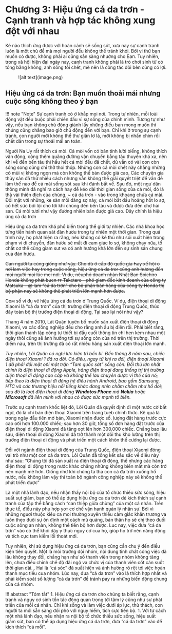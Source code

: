 # Chương 3: Hiệu ứng cá da trơn - Cạnh tranh và hợp tác không xung đột với nhau

Kẻ nào thich ứng được với hoàn cảnh sẽ sống sót, xưa nay sự canh tranh luôn là môt chủ đề mà mọi người đều không thể tránh khỏi. Bởi vi thứ bạn muốn có được, không phải ai cũng sẵn sàng nhường cho Бап. Tuy nhiên, trong xã hội hiện đại ngày nay, canh tranh không phải là trò chơi sinh tử có tống bằng không, anh sống tôi chết, më nên là công tác đôi bên cùng có lợi.

<figure markdown="span">
    ![alt text](image.png)
    <figcaption></figcaption>
</figure>

## Hiệu ứng cá da trơn: Bạn muốn thoải mái nhưng cuộc sống không theo ý bạn

!!! note "Note"
    Sự cạnh tranh có ở khắp mọi nơi. Trong tự nhiên, mỗi loài động vật đều buộc phải chiến đấu vì sự sống của chính mình. Tương tự như vậy, nếu bạn không chủ động giành lấy những điều bạn mong muốn thì chúng cũng chẳng bao giờ chủ động đến với bạn. Chỉ khi ở trong sự cạnh tranh, con người mới không thể thư giãn lơ là, mới không bị nhấn chìm rồi chết dần trong sự thoải mái an toàn.

Người Na Uy rất thích cá mòi. Cá mòi vốn có bản tính lười biếng, không thích vận động, cộng thêm quãng đường vận chuyển bằng tàu thuyền khá xa, nên khi về đến bến tàu thì hầu hết cá mòi đều đã chết, dù vẫn có vài con còn sống song cũng chỉ thở thoi thóp. Những con cá mòi chết này chẳng những có mùi vị không ngon mà còn không thể bán được giá cao. Các chuyên gia thủy sản đã thử nhiều cách nhưng vẫn không thể giải quyết triệt để vấn đề làm thế nào để cá mài sống sót sau khi đánh bắt về. Sau đó, một ngư dân thông minh đã nghĩ ra cách hay để kéo dài thời gian sống của cá mòi, đó là thả vài thiên địch của chúng, ~ cá da trơn - vào trong khoang chứa cá mài. Đối mặt với những, ke sàn mồi đáng sợ này, cá mòi bắt đầu hoảng hốt lo sợ, cố hết sức bơi lội cho tới khi chúng đến bến tàu và được đưa đến chợ hài san. Cá mòi tươi như vậy đương nhiên bán được giá cao. Đây chính là hiệu ứng cả da trơn

Hiệu ứng ca đa trơn khá phổ biến trong thể giới tự nhiên. Các nhà khoa học từng tiến hành quan sát đàn hươu trong tự nhiên một thời gian. Trong quá trình này, họ phát hiện ra rằng, nêu không có kẻ thù như sói xuất hiện trong phạm vi di chuyển, đàn hươu sẽ mất đi cam giác lo sợ, không chạy nữa, tố chất cơ thë cũng giam sut va có anh hướng khá lớn đến sự sinh sản chung cua đàn hươu.

~~Can ngươi ta cùng giống như vậy. Cho dù ở cấp độ quốc gia Һау xế hội о nơi lam việc hay trong cuộc sống, hiệu ứng cá da tror cũng anh hương đến mọi người mọi lúc mọi nơi. Ví dụ, nêuphó doanh nhàn Nhật Ban Soichiro Honda không phát buen тг Taketaro - phó giam đốc kinh doanh của công ty Matsuka - @ lam “cá da trơn” cho bộ phận bán hàng của công ty Honda thị bộ phận nay sẽ không thê phát triển lớn mạnh hơn được.~~

Сом số vi đụ vë hiệu ứng cá đa trơn ở Trung Quốc. Ví dụ, điện thoại di động Xiaomi là “cá đa trơn” của thị trường điện thoại di động Trung Quốc, thúc đây toàn bộ thị trường điện thoại di động, Tại sao lại nói như vậy?

Thang 4 nám 2010, Lát Quận tuyën bố muốn sản xuất điện thoại di động Xiaomi, va các đồng nghiệp đều cho rằng anh ấu bị điên rồi. Phải biết rằng, thời gian thành lập công tự thiết bị đầu cuối thông tin chỉ hen kém nhau một ngày thôi cũng sẽ ảnh hưởng tới sự sống còn của nó trên thị trường. Thời điểm nàu, trên thị trường đã có rất nhiều hãng sản xuất điện thoại lớn mạnh.

_Tuy nhiên, Lôi Quân có nghị lực kiên trì bền bỉ. Đến tháng 8 năm sau, chiếc điện thoại Xiaomi 1 đã ra đời. Có điêu, ngay từ khi ra đời, điện thoại Xiaomi 1 đã phải đối mặt обі một trận “Tam quốc sát” sống còn: Đối thủ lớn nhất chính là điện thoại di động Apple, hãng điện thoại đang thống trị thị trường điện thoại di động cao cấp và không thể lau chuyên được vi thế của nó; tiếp theo là điện thoại đi động hệ điều hành Android, bao gồm Samsung, НТС và các thương hiệu nổi tiếng khác đang nhìn chằm chằm như hổ đói; sau đó là loạt điện thoại di động __Windotos Phone__ mà __Nokia__ hoặc __Microsoft__ đã liên minh với nhau có được sức mạnh tô biên._

Trước sự cạnh tranh khốc liệt đó, Lôi Quân đã quyết định đi một nước cờ bất ngờ, đó là chỉ bán điện thoại Xiaomi trên trang tueb chính thức. Кё quả là trong ngày đầu tiên mở bán, Xiaomi nhận được số. lượng đặt hàng trước cực cao обі hơn 100.000 chiếc; sau hơn 30 giờ, tổng số đơn hàng đặt trước của điện thoại di động Xiaomi đã tăng oọt lên hơn 300.000 chiếc. Chẳng bao lâu sau, điện thoại di động Xiaomi đã trở thành một đối thu kho lường trên thị trường điện thoại di động và phát triển một cách khôn thể cưởng lại được.

Đối với ngành điện thoại di động của Trung Quốc, điện thoại Xiaomi đóng vai trò như một con cá đa trơn. Lôi Quân đã tổng kết sâu sắc về điều này như sau: “Chúng tôi đã sản xuất ra điện thoại đi động, thế nhưng các hãng điện thoại di động trong nước khác chẳng những không biến mất mà còn trở nên mạnh mẽ hơn. Giống như khi chúng ta thả con cá đa trơn xuống hồ nước, nếu không làm vậy thì toàn bộ ngành công nghiệp này sẽ không thế phát triển được”

Là một nhà lãnh đạo, nếu nhận thấy nội bộ của tổ chức thiếu sức sông, hiệu suất sụt giảm, bạn có thể áp dụng hiệu ứng ca da trơn dé kich thích sự cạnh tranh của tập thể bằng cách “can thiệp giữa chừng” của một cá nhân. Trên thực tế, điều này phụ hợp уот cơ chế vận hanh quản lý nhân sự. Bởi vì những ngươi thuộc kiêu са moi thường xuyên thiếu cảm giác khẩn trương va luôn theo đuôi sự ôn định một cách mù quáng, bản thân họ sẽ chị theo đuổi cuộc sống an nhàn, không thể tiến bộ hơn được. Luc nay, việc đưa “cá da trơn” vào có thể khơi dậy y thực nguy cơ cua họ, giúp họ trở nên năng động và tích cực tam kiếm lối thoát mới.

Tuy nhiên, khi sử dụng hiệu ứng cá da trơn, bạn cũng cần chu ý đến điều kiện tiên quyết. Một là môi trường đội nhóm, nội dung tình chất công việc đã lâu không thay đối, chẳng hạn như số thanh viên trong nhóm không tăng lên, chưa điều chỉnh chế độ đãi ngộ va chức vị của thanh viên cốt cán suốt thời gian dài... Hai là “cá sóc” đã xuất hiện và ảnh hướng rõ rệt tới việc hoàn thanh mục tiếu cua nhóm. Lúc nay, đưa “cá da trơn” vào là thích hợp nhất và phải kiểm soát số lượng “cá da trơn” để tránh рау ra những biến động chung của cả nhóm.

!!! abstract "Tóm tắt"
    1. Hiệu ứng cá da trơn cho chúng ta biết rằng, cạnh tranh và nguy cơ sinh tồn tác động quan trọng tới tâm lý cũng như sự phát triển của mỗi cá nhân. Chỉ khi sống và làm việc dưới áp lực, thử thách, con người ta mới sẵn sàng đối phó với nguy hiểm, tích cực tiến bộ.
    1. Với tư cách một nhà lãnh đạo, nếu nhận ra nội bộ tổ chức thiếu sức sống, hiệu suất giảm sút, bạn có thể áp dụng hiệu ứng cá da trơn, đưa “cá da trơn” vào để kích thích “cá mồi”.